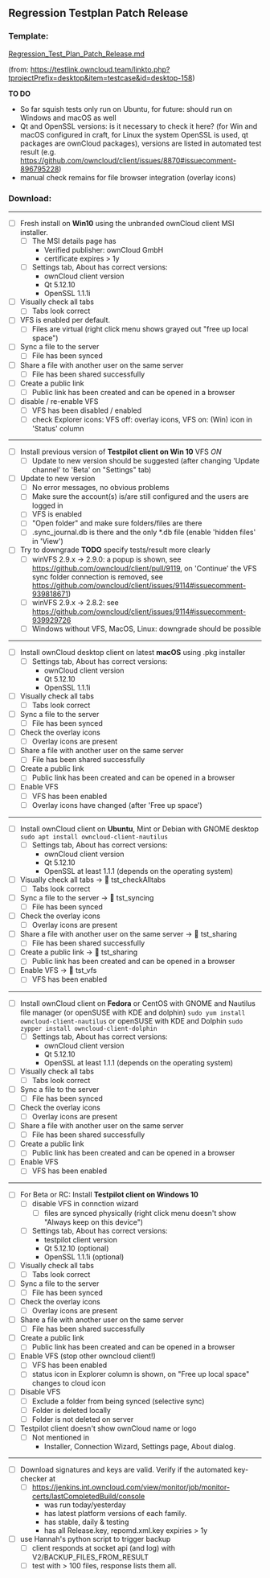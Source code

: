 ## Regression Testplan Patch Release

### Template: 
[Regression_Test_Plan_Patch_Release.md](https://github.com/owncloud/QA/blob/master/Desktop/Regression_Test_Plan_Patch_Release.md)

(from: https://testlink.owncloud.team/linkto.php?tprojectPrefix=desktop&item=testcase&id=desktop-158)

__TO DO__
- So far squish tests only run on Ubuntu, for future: should run on Windows and macOS as well
- Qt and OpenSSL versions: is it necessary to check it here? (for Win and macOS configured in craft, for Linux the system OpenSSL is used, qt packages are ownCloud packages), versions are listed in automated test result (e.g. https://github.com/owncloud/client/issues/8870#issuecomment-896795228)
- manual check remains for file browser integration (overlay icons)

<!-- Updates:
 * General tab -> Settings tab, About, Versions
 * dowload, keys checker.
-->

<!-- Not clickable :-(
| Nr | Action | Expected Result | :heavy_check_mark:  | :x:  | |
|-|-|-|-|-|-|
| 1 | Fresh install on Win10 using MSI | The MSI details page has<br>- Verified publisher: ownCloud GmbH<br>- certificate expires > 1y | <ul><li>[ ] </ul></li> | <ul><li>[ ] </uk></li> |
-->

### Download:

----
* [ ] Fresh install on **Win10** using the unbranded ownCloud client MSI installer.
     * [ ] The MSI details page has
         * Verified publisher: ownCloud GmbH
         * certificate expires > 1y
     * [ ] Settings tab, About has correct versions:
         * ownCloud client version
         * Qt 5.12.10
         * OpenSSL 1.1.1i
* [ ] Visually check all tabs
     * [ ] Tabs look correct
* [ ] VFS is enabled per default. 
     * [ ] Files are virtual (right click menu shows grayed out "free up local space")
* [ ] Sync a file to the server
     * [ ] File has been synced
* [ ] Share a file with another user on the same server
     * [ ] File has been shared successfully
* [ ] Create a public link
     * [ ] Public link has been created and can be opened in a browser
* [ ] disable / re-enable VFS
     * [ ] VFS has been disabled / enabled
     * [ ] check Explorer icons: VFS off: overlay icons, VFS on: (Win) icon in 'Status' column
 ----
 * [ ] Install previous version of **Testpilot client on Win 10** VFS _ON_
     * [ ] Update to new version should be suggested (after changing 'Update channel' to 'Beta' on  "Settings" tab)
* [ ] Update to new version
     * [ ] No error messages, no obvious problems 
     * [ ] Make sure the account(s) is/are still configured and the users are logged in
     * [ ] VFS is enabled
     * [ ] "Open folder" and make sure folders/files are there  
     * [ ] .sync_journal.db is there and the only *.db file (enable 'hidden files' in 'View')
* [ ] Try to downgrade __TODO__ specify tests/result more clearly
    * [ ] winVFS 2.9.x -> 2.9.0: a popup is shown, see https://github.com/owncloud/client/pull/9119, on 'Continue' the VFS sync folder connection is removed, see https://github.com/owncloud/client/issues/9114#issuecomment-939818671)
    * [ ] winVFS 2.9.x -> 2.8.2: see https://github.com/owncloud/client/issues/9114#issuecomment-939929726
    * [ ] Windows without VFS, MacOS, Linux: downgrade should be possible
 ----
* [ ] Install ownCloud desktop client on latest **macOS** using .pkg installer
     * [ ] Settings tab, About has correct versions:
         * ownCloud client version
         * Qt 5.12.10
         * OpenSSL 1.1.1i
* [ ] Visually check all tabs
     * [ ] Tabs look correct
 * [ ] Sync a file to the server
     * [ ] File has been synced
 * [ ] Check the overlay icons
     * [ ] Overlay icons are present
 * [ ] Share a file with another user on the same server
     * [ ] File has been shared successfully
 * [ ] Create a public link
     * [ ] Public link has been created and can be opened in a browser
 * [ ] Enable VFS
     * [ ] VFS has been enabled
     * [ ] Overlay icons have changed (after 'Free up space')
 ----
 * [ ] Install ownCloud client on **Ubuntu**, Mint or Debian with GNOME desktop
 ```sudo apt install owncloud-client-nautilus```
     * [ ] Settings tab, About has correct versions:
         * ownCloud client version
         * Qt 5.12.10
         * OpenSSL at least 1.1.1 (depends on the operating system)
 * [ ] Visually check all tabs -> :robot: tst_checkAlltabs
     * [ ] Tabs look correct
 * [ ] Sync a file to the server -> :robot: tst_syncing
     * [ ] File has been synced
 * [ ] Check the overlay icons
     * [ ] Overlay icons are present
 * [ ] Share a file with another user on the same server -> :robot: tst_sharing
     * [ ] File has been shared successfully
 * [ ] Create a public link -> :robot: tst_sharing
     * [ ] Public link has been created and can be opened in a browser
 * [ ] Enable VFS -> :robot: tst_vfs
     * [ ] VFS has been enabled
 ----
 * [ ] Install ownCloud client on **Fedora** or CentOS with GNOME and Nautilus file manager (or openSUSE with KDE and dolphin)
 ```sudo yum install owncloud-client-nautilus``` or openSUSE with KDE and Dolphin ``sudo zypper install owncloud-client-dolphin``
     * [ ] Settings tab, About has correct versions:
         * ownCloud client version
         * Qt 5.12.10
         * OpenSSL at least 1.1.1 (depends on the operating system)
 * [ ] Visually check all tabs
     * [ ] Tabs look correct
 * [ ] Sync a file to the server
     * [ ] File has been synced
 * [ ] Check the overlay icons
     * [ ] Overlay icons are present
 * [ ] Share a file with another user on the same server
     * [ ] File has been shared successfully
 * [ ] Create a public link
     * [ ] Public link has been created and can be opened in a browser
 * [ ] Enable VFS
     * [ ] VFS has been enabled
 ----
 * [ ] For Beta or RC: Install **Testpilot client on Windows 10**
     * [ ] disable VFS in connction wizard
         * [ ] files are synced physically (right click menu doesn't show "Always keep on this device") 
     * [ ] Settings tab, About has correct versions:
         * testpilot client version
         * Qt 5.12.10 (optional)
         * OpenSSL 1.1.1i (optional)
 * [ ] Visually check all tabs
     * [ ] Tabs look correct
 * [ ] Sync a file to the server
     * [ ] File has been synced
 * [ ] Check the overlay icons
     * [ ] Overlay icons are present
 * [ ] Share a file with another user on the same server
     * [ ] File has been shared successfully
 * [ ] Create a public link
     * [ ] Public link has been created and can be opened in a browser
 * [ ] Enable VFS (stop other owncloud client!)
     * [ ] VFS has been enabled
     * [ ] status icon in Explorer column is shown, on "Free up local space" changes to cloud icon
 * [ ] Disable VFS
     * [ ] Exclude a folder from being synced (selective sync)
     * [ ] Folder is deleted locally 
     * [ ] Folder is not deleted on server  
 * [ ] Testpilot client doesn't show ownCloud name or logo
     * [ ] Not mentioned in
         * Installer, Connection Wizard, Settings page, About dialog.

----

 * [ ] Download signatures and keys are valid. Verify if the automated key-checker at
     * [ ] https://jenkins.int.owncloud.com/view/monitor/job/monitor-certs/lastCompletedBuild/console
         * was run today/yesterday
         * has latest platform versions of each family.
         * has stable, daily & testing
         * has all Release.key, repomd.xml.key expiries > 1y


 * [ ] use Hannah's python script to trigger backup
     * [ ] client responds at socket api (and log) with V2/BACKUP_FILES_FROM_RESULT
     * [ ] test with > 100 files, response lists them all.

